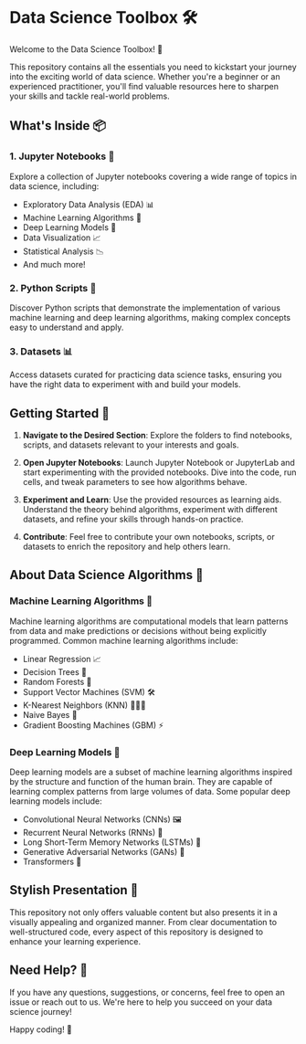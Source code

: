 # Data Science Toolbox 🛠️

Welcome to the Data Science Toolbox! 🚀

This repository contains all the essentials you need to kickstart your journey into the exciting world of data science. Whether you're a beginner or an experienced practitioner, you'll find valuable resources here to sharpen your skills and tackle real-world problems.

## What's Inside 📦

### 1. Jupyter Notebooks 📓
Explore a collection of Jupyter notebooks covering a wide range of topics in data science, including:
- Exploratory Data Analysis (EDA) 📊
- Machine Learning Algorithms 🤖
- Deep Learning Models 🧠
- Data Visualization 📈
- Statistical Analysis 📉
- And much more!

### 2. Python Scripts 🐍
Discover Python scripts that demonstrate the implementation of various machine learning and deep learning algorithms, making complex concepts easy to understand and apply.

### 3. Datasets 📊
Access datasets curated for practicing data science tasks, ensuring you have the right data to experiment with and build your models.

## Getting Started 🚀


1. **Navigate to the Desired Section**: 
Explore the folders to find notebooks, scripts, and datasets relevant to your interests and goals.

2. **Open Jupyter Notebooks**: 
Launch Jupyter Notebook or JupyterLab and start experimenting with the provided notebooks. Dive into the code, run cells, and tweak parameters to see how algorithms behave.

3. **Experiment and Learn**: 
Use the provided resources as learning aids. Understand the theory behind algorithms, experiment with different datasets, and refine your skills through hands-on practice.

4. **Contribute**: 
Feel free to contribute your own notebooks, scripts, or datasets to enrich the repository and help others learn.

## About Data Science Algorithms 🧠

### Machine Learning Algorithms 🤖

Machine learning algorithms are computational models that learn patterns from data and make predictions or decisions without being explicitly programmed. Common machine learning algorithms include:
- Linear Regression 📈
- Decision Trees 🌳
- Random Forests 🌲
- Support Vector Machines (SVM) 🛠️
- K-Nearest Neighbors (KNN) 🧑‍🤝‍🧑
- Naive Bayes 📝
- Gradient Boosting Machines (GBM) ⚡

### Deep Learning Models 🧠

Deep learning models are a subset of machine learning algorithms inspired by the structure and function of the human brain. They are capable of learning complex patterns from large volumes of data. Some popular deep learning models include:
- Convolutional Neural Networks (CNNs) 🖼️
- Recurrent Neural Networks (RNNs) 🔄
- Long Short-Term Memory Networks (LSTMs) 🧠
- Generative Adversarial Networks (GANs) 🎨
- Transformers 🤖

## Stylish Presentation 🎩

This repository not only offers valuable content but also presents it in a visually appealing and organized manner. From clear documentation to well-structured code, every aspect of this repository is designed to enhance your learning experience.

## Need Help? 🤔

If you have any questions, suggestions, or concerns, feel free to open an issue or reach out to us. We're here to help you succeed on your data science journey!

Happy coding! 🚀
